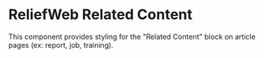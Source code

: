 ReliefWeb Related Content
=========================

This component provides styling for the "Related Content" block on article pages (ex: report, job, training).
